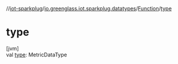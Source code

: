 //[iot-sparkplug](../../../index.md)/[io.greenglass.iot.sparkplug.datatypes](../index.md)/[Function](index.md)/[type](type.md)

# type

[jvm]\
val [type](type.md): MetricDataType
